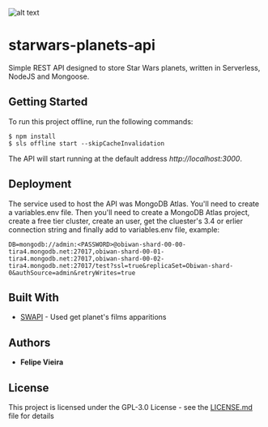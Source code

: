 ![alt text](https://image.ibb.co/d61Wny/Star_wars_longshadow_00.jpg "starwars-planets-api")
# starwars-planets-api

Simple REST API designed to store Star Wars planets, written in Serverless, NodeJS and Mongoose.

## Getting Started

To run this project offline, run the following commands:
```
$ npm install
$ sls offline start --skipCacheInvalidation
```
The API will start running at the default address *http://localhost:3000*.

## Deployment

The service used to host the API was MongoDB Atlas.
You'll need to create a variables.env file. Then you'll need to create a MongoDB Atlas project, create a free tier cluster, create an user, get the cluester's 3.4 or erlier connection string and finally add to variables.env file, example:
```
DB=mongodb://admin:<PASSWORD>@obiwan-shard-00-00-tira4.mongodb.net:27017,obiwan-shard-00-01-tira4.mongodb.net:27017,obiwan-shard-00-02-tira4.mongodb.net:27017/test?ssl=true&replicaSet=Obiwan-shard-0&authSource=admin&retryWrites=true
```

## Built With

* [SWAPI](https://swapi.co/) - Used get planet's films apparitions

## Authors

* **Felipe Vieira**

## License

This project is licensed under the GPL-3.0 License - see the [LICENSE.md](LICENSE.md) file for details
